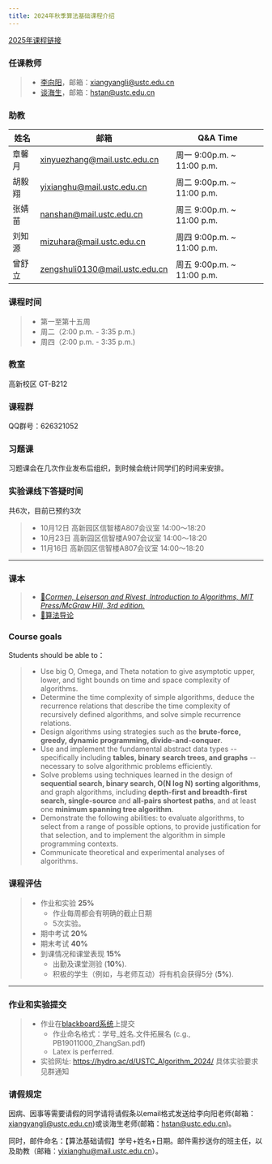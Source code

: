 ```yaml
---
title: 2024年秋季算法基础课程介绍
---
```


[2025年课程链接](https://2025-ustc-algorithm.github.io/)

### 任课教师
> - [李向阳](http://staff.ustc.edu.cn/~xiangyangli/)，邮箱：xiangyangli@ustc.edu.cn
> - [谈海生](http://staff.ustc.edu.cn/~hstan/research.html)，邮箱：hstan@ustc.edu.cn

### 助教

| 姓名   | 邮箱                           | Q&A Time                   |
| ------ | ------------------------------ | -------------------------- |
| 章馨月 | xinyuezhang@mail.ustc.edu.cn   | 周一 9:00p.m. ~ 11:00 p.m. |
| 胡毅翔 | yixianghu@mail.ustc.edu.cn     | 周二 9:00p.m. ~ 11:00 p.m. |
| 张婧苗 | nanshan@mail.ustc.edu.cn       | 周三 9:00p.m. ~ 11:00 p.m. |
| 刘知源 | mizuhara@mail.ustc.edu.cn      | 周四 9:00p.m. ~ 11:00 p.m. |
| 曾舒立 | zengshuli0130@mail.ustc.edu.cn | 周五 9:00p.m. ~ 11:00 p.m. |

### 课程时间
> - 第一至第十五周
> - 周二（2:00 p.m. - 3:35 p.m.)
> - 周四（2:00 p.m. - 3:35 p.m.)

### 教室

高新校区 GT-B212

### 课程群

QQ群号：626321052

### 习题课

习题课会在几次作业发布后组织，到时候会统计同学们的时间来安排。

### 实验课线下答疑时间

共6次，目前已预约3次

> - 10月12日 高新园区信智楼A807会议室 14:00～18:20
> - 10月23日 高新园区信智楼A907会议室 14:00～18:20
> - 11月16日 高新园区信智楼A807会议室 14:00～18:20

----

### 课本

> - [📖*Cormen, Leiserson and Rivest, Introduction to Algorithms, MIT Press/McGraw Hill, 3rd edition.* ](https://rec.ustc.edu.cn/share/a7256ea0-66a7-11ef-8ae6-e76395b22aca)
> - [📖算法导论](https://rec.ustc.edu.cn/share/8e035aa0-66a7-11ef-aa30-7f8a633bf906)

### Course goals

Students should be able to：
> - Use big O, Omega, and Theta notation to give asymptotic upper, lower, and tight bounds on time and space complexity of algorithms.
> - Determine the time complexity of simple algorithms, deduce the recurrence relations that describe the time complexity of recursively defined algorithms, and solve simple recurrence relations.
> - Design algorithms using strategies such as the <b>brute-force, greedy, dynamic programming, divide-and-conquer</b>.
> - Use and implement the fundamental abstract data types --specifically including <b> tables, binary search trees, and graphs</b> -- necessary to solve algorithmic problems efficiently.
> - Solve problems using techniques learned in the design of <b>sequential search, binary search, O(N log N) sorting algorithms</b>, and graph algorithms, including <b>depth-first and breadth-first search, single-source</b> and <b>all-pairs shortest paths</b>, and at least one <b>minimum spanning tree algorithm</b>.
> - Demonstrate the following abilities: to evaluate algorithms, to select from a range of possible options, to provide justification for that selection, and to implement the algorithm in simple programming contexts.
> - Communicate theoretical and experimental analyses of algorithms.

### 课程评估

> - 作业和实验 **25%** 
>   - 作业每周都会有明确的截止日期
>   - 5次实验。
> - 期中考试 **20%**
> - 期末考试 **40%**
> - 到课情况和课堂表现 **15%**
>   - 出勤及课堂测验 (**10%**).
>   - 积极的学生（例如，与老师互动）将有机会获得5分 (**5%**).

----

### 作业和实验提交

> - 作业在[blackboard系统](https://www.bb.ustc.edu.cn/)上提交
>   - 作业命名格式：学号_姓名.文件拓展名 (c.g., PB19011000_ZhangSan.pdf)
>   - Latex is perferred.
> - 实验网址: https://hydro.ac/d/USTC_Algorithm_2024/ 具体实验要求见群通知

### 请假规定

因病、因事等需要请假的同学请将请假条以email格式发送给李向阳老师(邮箱：xiangyangli@ustc.edu.cn)或谈海生老师(邮箱：hstan@ustc.edu.cn)。

同时，邮件命名：【算法基础请假】学号+姓名+日期。邮件需抄送你的班主任，以及助教（邮箱：yixianghu@mail.ustc.edu.cn）。
